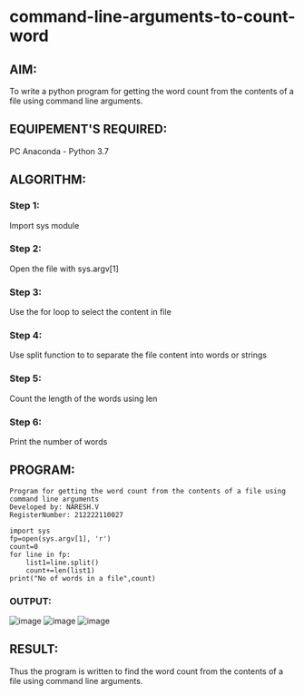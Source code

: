 # command-line-arguments-to-count-word
## AIM:
To write a python program for getting the word count from the contents of a file using command line arguments.
## EQUIPEMENT'S REQUIRED: 
PC
Anaconda - Python 3.7
## ALGORITHM: 
### Step 1:
Import sys module
### Step 2: 
 Open the file with sys.argv[1]
### Step 3: 
Use the for loop to select the content in file
### Step 4:  
Use split function to to separate the file content into words or strings
### Step 5: 
Count the length of the words using len
### Step 6: 
Print the number of words
## PROGRAM:
```
Program for getting the word count from the contents of a file using command line arguments
Developed by: NARESH.V
RegisterNumber: 212222110027

import sys
fp=open(sys.argv[1], 'r')
count=0
for line in fp:
    list1=line.split()
    count+=len(list1)
print("No of words in a file",count)
```
### OUTPUT:
![image](https://github.com/NARESHVB/command-line-arguments-to-count-word/assets/119393642/32383a0d-9aaa-4d86-8830-bc34e92c5422)
![image](https://github.com/NARESHVB/command-line-arguments-to-count-word/assets/119393642/be0443ab-2189-43a4-a279-6fc16cdb14fe)
![image](https://github.com/NARESHVB/command-line-arguments-to-count-word/assets/119393642/6f69fa60-3551-4910-a069-35e77c492491)




## RESULT:
Thus the program is written to find the word count from the contents of a file using command line arguments.
